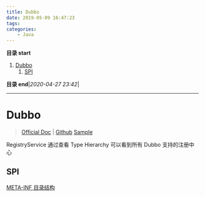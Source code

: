 ```yaml
---
title: Dubbo
date: 2019-05-09 16:47:23
tags: 
categories: 
    - Java
---
```


**目录 start**

1. [Dubbo](#dubbo)
    1. [SPI](#spi)

**目录 end**|_2020-04-27 23:42_|
****************************************
# Dubbo 
> [Official Doc](http://dubbo.apache.org/zh-cn/docs/user/quick-start.html)  | [Github](https://github.com/apache/incubator-dubbo) 
> [Sample](https://github.com/apache/incubator-dubbo-samples)  

RegistryService 通过查看 Type Hierarchy 可以看到所有 Dubbo 支持的注册中心

## SPI
[META-INF 目录结构](https://docs.oracle.com/en/java/javase/11/docs/specs/jar/jar.html#the-meta-inf-directory)
